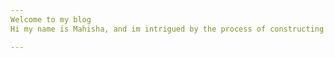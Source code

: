 ```yaml
---
Welcome to my blog
Hi my name is Mahisha, and im intrigued by the process of constructing Artificial Intelligence and the complex structure of its board spectrum.

---
```

